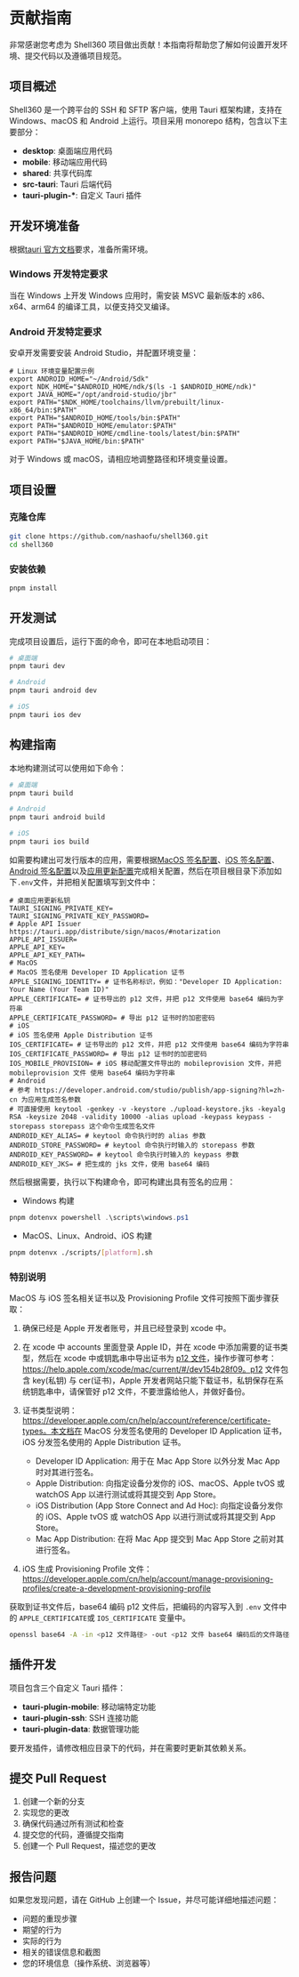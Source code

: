 # 贡献指南

非常感谢您考虑为 Shell360 项目做出贡献！本指南将帮助您了解如何设置开发环境、提交代码以及遵循项目规范。

## 项目概述

Shell360 是一个跨平台的 SSH 和 SFTP 客户端，使用 Tauri 框架构建，支持在 Windows、macOS 和 Android 上运行。项目采用 monorepo 结构，包含以下主要部分：

- **desktop**: 桌面端应用代码
- **mobile**: 移动端应用代码
- **shared**: 共享代码库
- **src-tauri**: Tauri 后端代码
- **tauri-plugin-\***: 自定义 Tauri 插件

## 开发环境准备

根据[tauri 官方文档](https://tauri.app/start/prerequisites/)要求，准备所需环境。

### Windows 开发特定要求

当在 Windows 上开发 Windows 应用时，需安装 MSVC 最新版本的 x86、x64、arm64 的编译工具，以便支持交叉编译。

### Android 开发特定要求

安卓开发需要安装 Android Studio，并配置环境变量：

```shell
# Linux 环境变量配置示例
export ANDROID_HOME="~/Android/Sdk"
export NDK_HOME="$ANDROID_HOME/ndk/$(ls -1 $ANDROID_HOME/ndk)"
export JAVA_HOME="/opt/android-studio/jbr"
export PATH="$NDK_HOME/toolchains/llvm/prebuilt/linux-x86_64/bin:$PATH"
export PATH="$ANDROID_HOME/tools/bin:$PATH"
export PATH="$ANDROID_HOME/emulator:$PATH"
export PATH="$ANDROID_HOME/cmdline-tools/latest/bin:$PATH"
export PATH="$JAVA_HOME/bin:$PATH"
```

对于 Windows 或 macOS，请相应地调整路径和环境变量设置。

## 项目设置

### 克隆仓库

```bash
git clone https://github.com/nashaofu/shell360.git
cd shell360
```

### 安装依赖

```bash
pnpm install
```

## 开发测试

完成项目设置后，运行下面的命令，即可在本地启动项目：

```bash
# 桌面端
pnpm tauri dev

# Android
pnpm tauri android dev

# iOS
pnpm tauri ios dev
```

## 构建指南

本地构建测试可以使用如下命令：

```bash
# 桌面端
pnpm tauri build

# Android
pnpm tauri android build

# iOS
pnpm tauri ios build
```

如需要构建出可发行版本的应用，需要根据[MacOS 签名配置](https://tauri.app/distribute/sign/macos/)、[iOS 签名配置](https://tauri.app/distribute/sign/ios/)、[Android 签名配置](https://tauri.app/distribute/sign/android/)以及[应用更新配置](https://tauri.app/plugin/updater/)完成相关配置，然后在项目根目录下添加如下`.env`文件，并把相关配置填写到文件中：

```shell
# 桌面应用更新私钥
TAURI_SIGNING_PRIVATE_KEY=
TAURI_SIGNING_PRIVATE_KEY_PASSWORD=
# Apple API Issuer https://tauri.app/distribute/sign/macos/#notarization
APPLE_API_ISSUER=
APPLE_API_KEY=
APPLE_API_KEY_PATH=
# MacOS
# MacOS 签名使用 Developer ID Application 证书
APPLE_SIGNING_IDENTITY= # 证书名称标识，例如："Developer ID Application: Your Name (Your Team ID)"
APPLE_CERTIFICATE= # 证书导出的 p12 文件，并把 p12 文件使用 base64 编码为字符串
APPLE_CERTIFICATE_PASSWORD= # 导出 p12 证书时的加密密码
# iOS
# iOS 签名使用 Apple Distribution 证书
IOS_CERTIFICATE= # 证书导出的 p12 文件，并把 p12 文件使用 base64 编码为字符串
IOS_CERTIFICATE_PASSWORD= # 导出 p12 证书时的加密密码
IOS_MOBILE_PROVISION= # iOS 移动配置文件导出的 mobileprovision 文件，并把 mobileprovision 文件 使用 base64 编码为字符串
# Android
# 参考 https://developer.android.com/studio/publish/app-signing?hl=zh-cn 为应用生成签名参数
# 可直接使用 keytool -genkey -v -keystore ./upload-keystore.jks -keyalg RSA -keysize 2048 -validity 10000 -alias upload -keypass keypass -storepass storepass 这个命令生成签名文件
ANDROID_KEY_ALIAS= # keytool 命令执行时的 alias 参数
ANDROID_STORE_PASSWORD= # keytool 命令执行时输入的 storepass 参数
ANDROID_KEY_PASSWORD= # keytool 命令执行时输入的 keypass 参数
ANDROID_KEY_JKS= # 把生成的 jks 文件，使用 base64 编码
```

然后根据需要，执行以下构建命令，即可构建出具有签名的应用：

- Windows 构建

```powershell
pnpm dotenvx powershell .\scripts\windows.ps1
```

- MacOS、Linux、Android、iOS 构建

```bash
pnpm dotenvx ./scripts/[platform].sh
```

### 特别说明

MacOS 与 iOS 签名相关证书以及 Provisioning Profile 文件可按照下面步骤获取：

1. 确保已经是 Apple 开发者账号，并且已经登录到 xcode 中。
2. 在 xcode 中 accounts 里面登录 Apple ID，并在 xcode 中添加需要的证书类型，然后在 xcode 中或钥匙串中导出证书为 [p12 文件](https://zh.wikipedia.org/wiki/PKCS_12)，操作步骤可参考：https://help.apple.com/xcode/mac/current/#/dev154b28f09。p12 文件包含 key(私钥) 与 cer(证书)，Apple 开发者网站只能下载证书，私钥保存在系统钥匙串中，请保管好 p12 文件，不要泄露给他人，并做好备份。

3. 证书类型说明：https://developer.apple.com/cn/help/account/reference/certificate-types。本文档在 MacOS 分发签名使用的 Developer ID Application 证书，iOS 分发签名使用的 Apple Distribution 证书。

   - Developer ID Application: 用于在 Mac App Store 以外分发 Mac App 时对其进行签名。
   - Apple Distribution: 向指定设备分发你的 iOS、macOS、Apple tvOS 或 watchOS App 以进行测试或将其提交到 App Store。
   - iOS Distribution (App Store Connect and Ad Hoc): 向指定设备分发你的 iOS、Apple tvOS 或 watchOS App 以进行测试或将其提交到 App Store。
   - Mac App Distribution: 在将 Mac App 提交到 Mac App Store 之前对其进行签名。

4. iOS 生成 Provisioning Profile 文件：https://developer.apple.com/cn/help/account/manage-provisioning-profiles/create-a-development-provisioning-profile

获取到证书文件后，base64 编码 p12 文件后，把编码的内容写入到 `.env` 文件中的 `APPLE_CERTIFICATE`或 `IOS_CERTIFICATE` 变量中。

```bash
openssl base64 -A -in <p12 文件路径> -out <p12 文件 base64 编码后的文件路径>
```

## 插件开发

项目包含三个自定义 Tauri 插件：

- **tauri-plugin-mobile**: 移动端特定功能
- **tauri-plugin-ssh**: SSH 连接功能
- **tauri-plugin-data**: 数据管理功能

要开发插件，请修改相应目录下的代码，并在需要时更新其依赖关系。

## 提交 Pull Request

1. 创建一个新的分支
2. 实现您的更改
3. 确保代码通过所有测试和检查
4. 提交您的代码，遵循提交指南
5. 创建一个 Pull Request，描述您的更改

## 报告问题

如果您发现问题，请在 GitHub 上创建一个 Issue，并尽可能详细地描述问题：

- 问题的重现步骤
- 期望的行为
- 实际的行为
- 相关的错误信息和截图
- 您的环境信息（操作系统、浏览器等）
